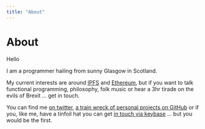```yaml
---
title: "About"
---
```


About
=====

Hello

I am a programmer hailing from sunny Glasgow in Scotland.

My current interests are around <a href="https://ipfs.io">IPFS</a> and <a href="https://ethereum.org/">Ethereum</a>, but if you want to talk functional programming, philosophy, folk music or hear a 3hr tirade on the evils of Brexit ... get in touch.

You can find me <a href="https://twitter.com/john_kane">on twitter</a>, <a href="https://github.com/kanej">a train wreck of personal projects on GitHub</a> or if you, like me, have a tinfoil hat you can get <a href="https://keybase.io/kanej">in touch via keybase</a> ... but you would be the first.
